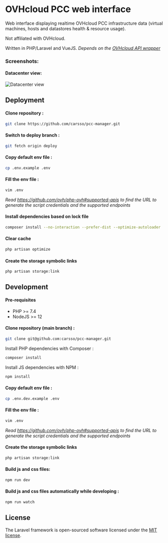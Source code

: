 # OVHcloud PCC web interface

Web interface displaying realtime OVHcloud PCC infrastructure data (virtual machines, hosts and datastores health & resource usage).

Not affiliated with OVHcloud.

Written in PHP/Laravel and VueJS. _Depends on the [OVHcloud API wrapper](https://github.com/ovh/php-ovh)_

### Screenshots:

#### Datacenter view:
![Datacenter view](https://user-images.githubusercontent.com/666182/147897550-666653e9-d7e7-4528-bda9-1a8be3dc6265.png)

## Deployment

#### Clone repository : 
```sh
git clone https://github.com/carsso/pcc-manager.git
```

#### Switch to deploy branch :
```sh
git fetch origin deploy
```

#### Copy default env file :
```sh
cp .env.example .env
```

#### Fill the env file :
```sh
vim .env
```
_Read https://github.com/ovh/php-ovh#supported-apis to find the URL to generate the script credentials and the supported endpoints_

#### Install dependencies based on lock file
```sh
composer install --no-interaction --prefer-dist --optimize-autoloader
```

#### Clear cache
```sh
php artisan optimize
```

#### Create the storage symbolic links
```sh
php artisan storage:link
```

## Development

#### Pre-requisites
- PHP >= 7.4
- NodeJS >= 12

#### Clone repository (main branch) : 
```sh
git clone git@github.com:carsso/pcc-manager.git
```

Install PHP dependencies with Composer :
```sh
composer install
```

Install JS dependencies with NPM :
```sh
npm install
```

#### Copy default env file :
```sh
cp .env.dev.example .env
```

#### Fill the env file :
```sh
vim .env
```
_Read https://github.com/ovh/php-ovh#supported-apis to find the URL to generate the script credentials and the supported endpoints_

#### Create the storage symbolic links
```sh
php artisan storage:link
```

#### Build js and css files:
```sh
npm run dev
```

#### Build js and css files automatically while developing :
```sh
npm run watch
```

## License

The Laravel framework is open-sourced software licensed under the [MIT license](https://opensource.org/licenses/MIT).